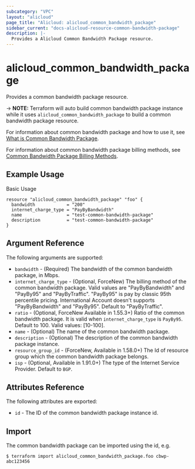 ```yaml
---
subcategory: "VPC"
layout: "alicloud"
page_title: "Alicloud: alicloud_common_bandwidth_package"
sidebar_current: "docs-alicloud-resource-common-bandwidth-package"
description: |-
  Provides a Alicloud Common Bandwidth Package resource.
---
```


# alicloud\_common_bandwidth_package

Provides a common bandwidth package resource.

-> **NOTE:** Terraform will auto build common bandwidth package instance while it uses `alicloud_common_bandwidth_package` to build a common bandwidth package resource.

For information about common bandwidth package and how to use it, see [What is Common Bandwidth Package](https://www.alibabacloud.com/help/product/55092.htm).

For information about common bandwidth package billing methods, see [Common Bandwidth Package Billing Methods](https://www.alibabacloud.com/help/doc-detail/67459.html?spm=a2c5t.11065259.1996646101.searchclickresult.7ec93235Vfkwhy).

## Example Usage

Basic Usage

```
resource "alicloud_common_bandwidth_package" "foo" {
  bandwidth            = "200"
  internet_charge_type = "PayByBandwidth"
  name                 = "test-common-bandwidth-package"
  description          = "test-common-bandwidth-package"
}
```
## Argument Reference

The following arguments are supported:

* `bandwidth` - (Required) The bandwidth of the common bandwidth package, in Mbps.
* `internet_charge_type` - (Optional, ForceNew) The billing method of the common bandwidth package. Valid values are "PayByBandwidth" and "PayBy95" and "PayByTraffic". "PayBy95" is pay by classic 95th percentile pricing. International Account doesn't supports "PayByBandwidth" and "PayBy95". Default to "PayByTraffic".
* `ratio` - (Optional, ForceNew Available in 1.55.3+) Ratio of the common bandwidth package. It is valid when `internet_charge_type` is `PayBy95`. Default to 100. Valid values: [10-100].
* `name` - (Optional) The name of the common bandwidth package.
* `description` - (Optional) The description of the common bandwidth package instance.
* `resource_group_id` - (ForceNew, Available in 1.58.0+) The Id of resource group which the common bandwidth package belongs.
* `isp` - (Optional, Available in 1.91.0+) The type of the Internet Service Provider. Default to `BGP`.

## Attributes Reference

The following attributes are exported:

* `id` - The ID of the common bandwidth package instance id.

## Import

The common bandwidth package can be imported using the id, e.g.

```
$ terraform import alicloud_common_bandwidth_package.foo cbwp-abc123456
```


